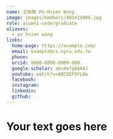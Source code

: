 ```yaml
---
name: 王柏賢 Po-Hsien Wang 
image: images/members/403415006.jpg 
role: alumni-undergraduate
aliases:
  - po hsien wang
links:
  home-page: https://example.com/
  email: example@cs.nycu.edu.tw
  phone: 
  orcid: 0000-0000-0000-000
  google-scholar: abcdefgAAAAJ
  youtube: watch?v=ABCDEF0FLWw
  facebook:
  instagram:
  linkedin:
  github:
---
```

# Your text goes here
